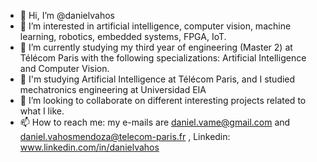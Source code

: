 - 👋 Hi, I’m @danielvahos
- 👀 I’m interested in artificial intelligence, computer vision, machine learning, robotics, embedded systems, FPGA, IoT.
- 🌱 I’m currently studying my third year of engineering (Master 2) at Télécom Paris with the following specializations: Artificial Intelligence and Computer Vision.
- 🌱 I'm studying Artificial Intelligence at Télécom Paris, and I studied mechatronics engineering at Universidad EIA
- 💞️ I’m looking to collaborate on different interesting projects related to what I like. 
- 📫 How to reach me: my e-mails are daniel.vame@gmail.com and daniel.vahosmendoza@telecom-paris.fr , Linkedin: www.linkedin.com/in/danielvahos 

<!---
danielvahosm/danielvahosm is a ✨ special ✨ repository because its `README.md` (this file) appears on your GitHub profile.
You can click the Preview link to take a look at your changes.
--->
